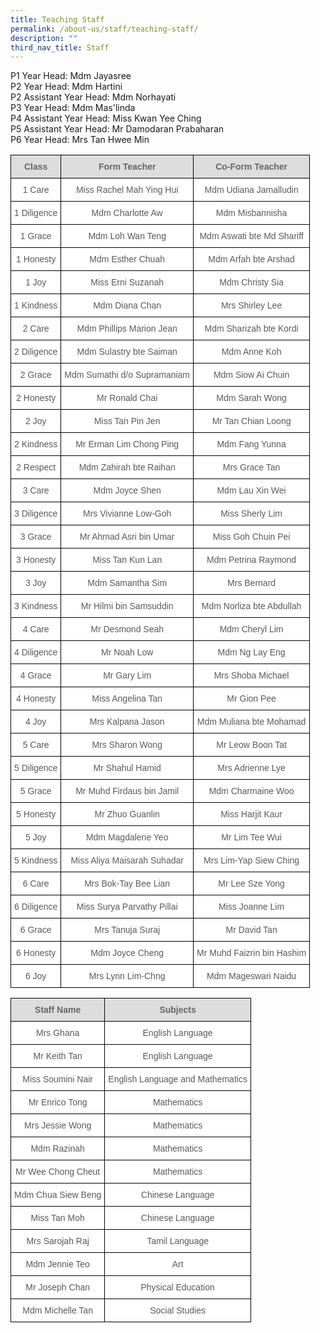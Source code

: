```yaml
---
title: Teaching Staff
permalink: /about-us/staff/teaching-staff/
description: ""
third_nav_title: Staff
---
```

P1 Year Head: Mdm Jayasree <br>
P2 Year Head: Mdm Hartini <br>
P2 Assistant Year Head: Mdm Norhayati <br>
P3 Year Head: Mdm Mas'linda <br>
P4 Assistant Year Head: Miss Kwan Yee Ching <br>
P5 Assistant Year Head: Mr Damodaran Prabaharan <br>
P6 Year Head: Mrs Tan Hwee Min <br>
<style type="text/css">
.tg  {border-collapse:collapse;border-spacing:0;}
.tg td{border-color:black;border-style:solid;border-width:1px;font-family:Arial, sans-serif;font-size:14px;
  overflow:hidden;padding:10px 5px;word-break:normal;}
.tg th{border-color:black;border-style:solid;border-width:1px;font-family:Arial, sans-serif;font-size:14px;
  font-weight:normal;overflow:hidden;padding:10px 5px;word-break:normal;}
.tg .tg-imuo{background-color:#FFF;color:#58595B;text-align:center;vertical-align:top}
.tg .tg-feqv{background-color:#DDD;color:#666;font-weight:bold;text-align:center;vertical-align:middle}
.tg .tg-a6j4{background-color:#FFF;color:#58595B;text-align:center;vertical-align:middle}
</style>
<table class="tg">

  <tr>
    <td class="tg-feqv"><span style="color:#666;background-color:#DDD">Class</span></td>
    <td class="tg-feqv"><span style="color:#666;background-color:#DDD">Form Teacher</span></td>
    <td class="tg-feqv"><span style="color:#666;background-color:#DDD">Co-Form Teacher</span></td>
  </tr>
  <tr>
    <td class="tg-imuo">1 Care</td>
    <td class="tg-imuo">Miss Rachel Mah Ying Hui</td>
    <td class="tg-a6j4">Mdm Udiana Jamalludin<br></td>
  </tr>
  <tr>
    <td class="tg-imuo">1 Diligence</td>
    <td class="tg-imuo">Mdm Charlotte Aw</td>
    <td class="tg-a6j4">Mdm Misbannisha<br></td>
  </tr>
  <tr>
    <td class="tg-imuo">1 Grace</td>
    <td class="tg-imuo">Mdm Loh Wan Teng</td>
    <td class="tg-a6j4">Mdm Aswati bte Md Shariff</td>
  </tr>
  <tr>
    <td class="tg-imuo">1 Honesty</td>
    <td class="tg-imuo">Mdm Esther Chuah</td>
    <td class="tg-imuo"><span style="background-color:initial">Mdm Arfah bte Arshad</span></td>
  </tr>
  <tr>
    <td class="tg-imuo">1 Joy</td>
    <td class="tg-imuo">Miss Erni Suzanah<br></td>
    <td class="tg-a6j4">Mdm Christy Sia</td>
  </tr>
  <tr>
    <td class="tg-imuo">1 Kindness</td>
    <td class="tg-imuo">Mdm Diana Chan</td>
    <td class="tg-a6j4">Mrs Shirley Lee</td>
  </tr>
  <tr>
    <td class="tg-imuo">2 Care</td>
    <td class="tg-a6j4">Mdm Phillips Marion Jean</td>
    <td class="tg-imuo">Mdm Sharizah bte Kordi</td>
  </tr>
  <tr>
    <td class="tg-imuo">2 Diligence</td>
    <td class="tg-imuo">Mdm Sulastry bte Saiman</td>
    <td class="tg-imuo">Mdm Anne Koh</td>
  </tr>
  <tr>
    <td class="tg-imuo">2 Grace</td>
    <td class="tg-a6j4">Mdm Sumathi d/o Supramaniam</td>
    <td class="tg-a6j4">Mdm Siow Ai Chuin<br></td>
  </tr>
  <tr>
    <td class="tg-imuo">2 Honesty</td>
    <td class="tg-imuo">Mr Ronald Chai</td>
    <td class="tg-a6j4">Mdm Sarah Wong</td>
  </tr>
  <tr>
    <td class="tg-imuo">2 Joy</td>
    <td class="tg-imuo">Miss Tan Pin Jen</td>
    <td class="tg-a6j4">Mr Tan Chian Loong</td>
  </tr>
  <tr>
    <td class="tg-imuo">2 Kindness</td>
    <td class="tg-imuo">Mr Erman Lim Chong Ping</td>
    <td class="tg-imuo">Mdm Fang Yunna</td>
  </tr>
  <tr>
    <td class="tg-a6j4"> 2 Respect</td>
    <td class="tg-a6j4">Mdm Zahirah bte Raihan</td>
    <td class="tg-a6j4">Mrs Grace Tan <br></td>
  </tr>
	 <tr>
    <td class="tg-imuo">3 Care</td>
    <td class="tg-a6j4">Mdm Joyce Shen</td>
    <td class="tg-imuo">Mdm Lau Xin Wei</td>
  </tr>
  <tr>
    <td class="tg-imuo">3 Diligence</td>
    <td class="tg-imuo">Mrs Vivianne Low-Goh</td>
    <td class="tg-imuo">Miss Sherly Lim</td>
  </tr>
  <tr>
    <td class="tg-imuo">3 Grace</td>
    <td class="tg-a6j4">Mr Ahmad Asri bin Umar</td>
    <td class="tg-a6j4">Miss Goh Chuin Pei<br></td>
  </tr>
  <tr>
    <td class="tg-imuo">3 Honesty</td>
    <td class="tg-imuo">Miss Tan Kun Lan</td>
    <td class="tg-a6j4">Mdm Petrina Raymond</td>
  </tr>
  <tr>
    <td class="tg-imuo">3 Joy</td>
    <td class="tg-imuo">Mdm Samantha Sim</td>
    <td class="tg-a6j4">Mrs Bernard</td>
  </tr>
  <tr>
    <td class="tg-imuo">3 Kindness</td>
    <td class="tg-imuo">Mr Hilmi bin Samsuddin</td>
    <td class="tg-imuo">Mdm Norliza bte Abdullah</td>
  </tr>
  <tr>
    <td class="tg-imuo">4 Care</td>
    <td class="tg-a6j4">Mr Desmond Seah</td>
    <td class="tg-imuo">Mdm Cheryl Lim</td>
  </tr>
  <tr>
    <td class="tg-imuo">4 Diligence</td>
    <td class="tg-imuo">Mr Noah Low</td>
    <td class="tg-imuo">Mdm Ng Lay Eng</td>
  </tr>
  <tr>
    <td class="tg-imuo">4 Grace</td>
    <td class="tg-a6j4">Mr Gary Lim</td>
    <td class="tg-a6j4">Mrs Shoba Michael<br></td>
  </tr>
  <tr>
    <td class="tg-imuo">4 Honesty</td>
    <td class="tg-imuo">Miss Angelina Tan</td>
    <td class="tg-a6j4">Mr Gion Pee</td>
  </tr>
  <tr>
    <td class="tg-imuo">4 Joy</td>
    <td class="tg-imuo">Mrs Kalpana Jason</td>
    <td class="tg-a6j4">Mdm Muliana bte Mohamad</td>
  </tr>
 <tr>
    <td class="tg-imuo">5 Care</td>
    <td class="tg-a6j4">Mrs Sharon Wong</td>
    <td class="tg-imuo">Mr Leow Boon Tat</td>
  </tr>
  <tr>
    <td class="tg-imuo">5 Diligence</td>
    <td class="tg-imuo">Mr Shahul Hamid</td>
    <td class="tg-imuo">Mrs Adrienne Lye</td>
  </tr>
  <tr>
    <td class="tg-imuo">5 Grace</td>
    <td class="tg-a6j4">Mr Muhd Firdaus bin Jamil</td>
    <td class="tg-a6j4">Mdm Charmaine Woo<br></td>
  </tr>
  <tr>
    <td class="tg-imuo">5 Honesty</td>
    <td class="tg-imuo">Mr Zhuo Guanlin</td>
    <td class="tg-a6j4">Miss Harjit Kaur</td>
  </tr>
  <tr>
    <td class="tg-imuo">5 Joy</td>
    <td class="tg-imuo">Mdm Magdalene Yeo</td>
    <td class="tg-a6j4">Mr Lim Tee Wui</td>
  </tr>
<tr>
    <td class="tg-imuo">5 Kindness</td>
    <td class="tg-imuo">Miss Aliya Maisarah Suhadar</td>
    <td class="tg-a6j4">Mrs Lim-Yap Siew Ching</td>
  </tr>
	 <tr>
    <td class="tg-imuo">6 Care</td>
    <td class="tg-a6j4">Mrs Bok-Tay Bee Lian</td>
    <td class="tg-imuo">Mr Lee Sze Yong</td>
  </tr>
  <tr>
    <td class="tg-imuo">6 Diligence</td>
    <td class="tg-imuo">Miss Surya Parvathy Pillai</td>
    <td class="tg-imuo">Miss Joanne Lim</td>
  </tr>
  <tr>
    <td class="tg-imuo">6 Grace</td>
    <td class="tg-a6j4">Mrs Tanuja Suraj</td>
    <td class="tg-a6j4">Mr David Tan<br></td>
  </tr>
  <tr>
    <td class="tg-imuo">6 Honesty</td>
    <td class="tg-imuo">Mdm Joyce Cheng</td>
    <td class="tg-a6j4">Mr Muhd Faizrin bin Hashim</td>
  </tr>
  <tr>
    <td class="tg-imuo">6 Joy</td>
    <td class="tg-imuo">Mrs Lynn Lim-Chng</td>
		<td class="tg-a6j4">Mdm Mageswari Naidu</td>

<style type="text/css">
.tg  {border-collapse:collapse;border-spacing:0;}
.tg td{border-color:black;border-style:solid;border-width:1px;font-family:Arial, sans-serif;font-size:14px;
  overflow:hidden;padding:10px 5px;word-break:normal;}
.tg th{border-color:black;border-style:solid;border-width:1px;font-family:Arial, sans-serif;font-size:14px;
  font-weight:normal;overflow:hidden;padding:10px 5px;word-break:normal;}
.tg .tg-imuo{background-color:#FFF;color:#58595B;text-align:center;vertical-align:top}
.tg .tg-feqv{background-color:#DDD;color:#666;font-weight:bold;text-align:center;vertical-align:middle}
</style>
<table class="tg">
  <tr>
    <td class="tg-feqv"><span style="color:#666;background-color:#DDD">Staff Name</span></td>
    <td class="tg-feqv"><span style="color:#666;background-color:#DDD">Subjects </span></td>
  </tr>
  <tr>
    <td class="tg-imuo"><span style="font-weight:normal">Mrs Ghana</span></td>
    <td class="tg-imuo"><span style="font-weight:normal">English Language</span></td>
  </tr>
	 <tr>
    <td class="tg-imuo"><span style="font-weight:normal">Mr Keith Tan</span></td>
    <td class="tg-imuo"><span style="font-weight:normal">English Language</span></td>
  </tr> <tr>
    <td class="tg-imuo"><span style="font-weight:normal">Miss Soumini Nair</span></td>
    <td class="tg-imuo"><span style="font-weight:normal">English Language and Mathematics</span></td>
  </tr> <tr>
    <td class="tg-imuo"><span style="font-weight:normal">Mr Enrico Tong</span></td>
    <td class="tg-imuo"><span style="font-weight:normal">Mathematics</span></td>
  </tr> <tr>
    <td class="tg-imuo"><span style="font-weight:normal">Mrs Jessie Wong</span></td>
    <td class="tg-imuo"><span style="font-weight:normal">Mathematics</span></td>
  </tr> <tr>
    <td class="tg-imuo"><span style="font-weight:normal">Mdm Razinah</span></td>
    <td class="tg-imuo"><span style="font-weight:normal">Mathematics</span></td>
  </tr><tr>
    <td class="tg-imuo"><span style="font-weight:normal">Mr Wee Chong Cheut</span></td>
    <td class="tg-imuo"><span style="font-weight:normal">Mathematics</span></td>
  </tr> <tr>
    <td class="tg-imuo"><span style="font-weight:normal">Mdm Chua Siew Beng</span></td>
    <td class="tg-imuo"><span style="font-weight:normal">Chinese Language</span></td>
  </tr>
	 <tr>
    <td class="tg-imuo"><span style="font-weight:normal">Miss Tan Moh</span></td>
    <td class="tg-imuo"><span style="font-weight:normal">Chinese Language</span></td>
  </tr>
	 <tr>
    <td class="tg-imuo"><span style="font-weight:normal">Mrs Sarojah Raj</span></td>
    <td class="tg-imuo"><span style="font-weight:normal">Tamil Language</span></td>
  </tr> <tr>
    <td class="tg-imuo"><span style="font-weight:normal">Mdm Jennie Teo</span></td>
    <td class="tg-imuo"><span style="font-weight:normal">Art</span></td>
  </tr> <tr>
    <td class="tg-imuo"><span style="font-weight:normal">Mr Joseph Chan</span></td>
    <td class="tg-imuo"><span style="font-weight:normal">Physical Education</span></td>
  </tr> <tr>
    <td class="tg-imuo"><span style="font-weight:normal">Mdm Michelle Tan</span></td>
    <td class="tg-imuo"><span style="font-weight:normal">Social Studies</span></td>
  </tr>